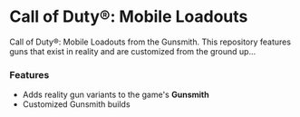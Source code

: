 # Call of Duty®: Mobile Loadouts
Call of Duty®: Mobile Loadouts from the Gunsmith. This repository features guns that exist in reality and are customized from the ground up...

### Features
- Adds reality gun variants to the game's **Gunsmith**
- Customized Gunsmith builds
